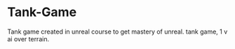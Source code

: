 # Tank-Game
Tank game created in unreal course to get  mastery of unreal. tank game, 1 v ai over terrain. 
